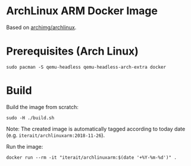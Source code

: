 ArchLinux ARM Docker Image
==========================

Based on [archimg/archlinux](https://github.com/archimg/archlinux).

Prerequisites (Arch Linux)
===
```
sudo pacman -S qemu-headless qemu-headless-arch-extra docker
```

Build
=====

Build the image from scratch:
```
sudo -H ./build.sh
```

Note: The created image is automatically tagged according to today date (e.g. `iterait/archlinuxarm:2018-11-26`).

Run the image:
```
docker run --rm -it "iterait/archlinuxarm:$(date '+%Y-%m-%d')" .
```
